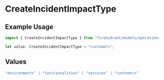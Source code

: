 # CreateIncidentImpactType

## Example Usage

```typescript
import { CreateIncidentImpactType } from "firehydrant/models/operations";

let value: CreateIncidentImpactType = "customers";
```

## Values

```typescript
"environments" | "functionalities" | "services" | "customers"
```